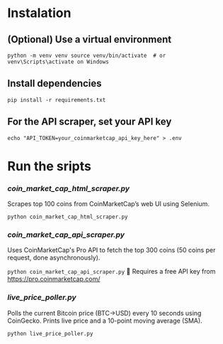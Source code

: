 # Instalation

## (Optional) Use a virtual environment
`python -m venv venv source venv/bin/activate  # or venv\Scripts\activate on Windows`

## Install dependencies
`pip install -r requirements.txt`

## For the API scraper, set your API key
`echo "API_TOKEN=your_coinmarketcap_api_key_here" > .env`


# Run the sripts
### *coin_market_cap_html_scraper.py*
Scrapes top 100 coins from CoinMarketCap’s web UI using Selenium.

`python coin_market_cap_html_scraper.py`

### *coin_market_cap_api_scraper.py*
Uses CoinMarketCap's Pro API to fetch the top 300 coins (50 coins per request, done asynchronously).

`python coin_market_cap_api_scraper.py`
📌 Requires a free API key from https://pro.coinmarketcap.com/

### *live_price_poller.py*
Polls the current Bitcoin price (BTC→USD) every 10 seconds using CoinGecko. Prints live price and a 10-point moving average (SMA).

`python live_price_poller.py`
